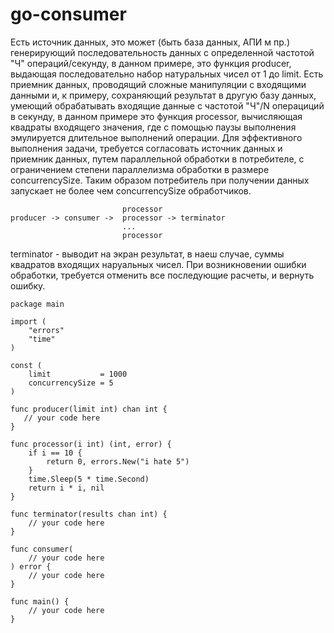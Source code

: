 # go-consumer
Есть источник данных, это может (быть база данных, АПИ м пр.) генерирующий последовательность данных c определенной частотой "Ч" операций/секунду, в данном примере, это функция producer, выдающая последовательно набор натуральных чисел от 1 до limit.
Есть приемник данных, проводящий сложные манипуляции с входящими данными и, к примеру, сохраняющий результат в другую базу данных, умеющий обрабатывать входящие данные с частотой "Ч"/N операциций в секунду, в данном примере это функция processor, вычисляющая квадраты входящего значения, где с помощью паузы выполнения эмулируется длительное выполнений операции.
Для эффективного выполнения задачи, требуется согласовать источник данных и приемник данных, путем параллельной обработки в потребителе, с ограничением степени параллелизма обработки в размере concurrencySize.
Таким образом потребитель при получении данных запускает не более чем concurrencySize обработчиков. 
```
                         processor
producer -> consumer ->  processor -> terminator 
                         ...
                         processor
```
terminator - выводит на экран результат, в наеш случае, суммы квадратов входящих наруальных чисел.
При возникновении ошибки обработки, требуется отменить все последующие расчеты, и вернуть ошибку.
```
package main

import (
	"errors"
	"time"
)

const (
	limit           = 1000
	concurrencySize = 5
)

func producer(limit int) chan int {
   // your code here
}

func processor(i int) (int, error) {
	if i == 10 {
		return 0, errors.New("i hate 5")
	}
	time.Sleep(5 * time.Second)
	return i * i, nil
}

func terminator(results chan int) {
  	// your code here
}

func consumer(
    // your code here
) error {
	// your code here	
}

func main() {
	// your code here  
}
```
